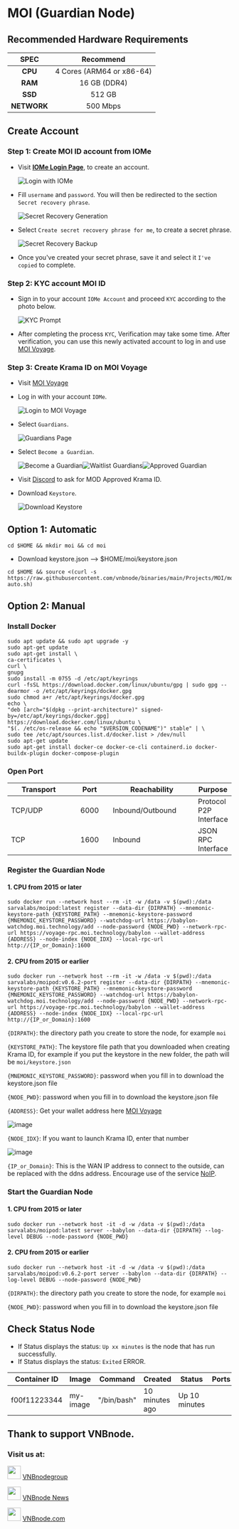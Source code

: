 # MOI (Guardian Node)

## Recommended Hardware Requirements

|   SPEC      |       Recommend           |
| :---------: | :-----------------------: |
|   **CPU**   | 4 Cores (ARM64 or x86-64) |
|   **RAM**   |        16 GB (DDR4)       |
|   **SSD**   |           512 GB          |
| **NETWORK** |          500 Mbps         |

## Create Account

### Step 1: Create MOI ID account from IOMe
*   Visit [**IOMe Login Page**](https://iome.ai/login/), to create an account.

    ![Login with IOMe](https://docs.moi.technology/assets/images/iome-login-b3874e62852d1a3f48a47fbb5feb9ff6.png)
*   Fill `username` and `password`. You will then be redirected to the section `Secret recovery phrase`.

    ![Secret Recovery Generation](https://docs.moi.technology/assets/images/secret-recovery-89743716e6600f1f7d3fdc34a7b1ea65.png)
* Select `Create secret recovery phrase for me`, to create a secret phrase.

  ![Secret Recovery Backup](https://docs.moi.technology/assets/images/recovery-backup-abbb0c28b9b1c5e9ae05e9259e17f756.png)
* Once you've created your secret phrase, save it and select it `I've copied` to complete.

### Step 2: KYC account MOI ID
*   Sign in to your account `IOMe Account` and proceed `KYC` according to the photo below.

    ![KYC Prompt](https://docs.moi.technology/assets/images/kyc-prompt-8d1e96b8804f791bb15818d44301dc1c.png)
* After completing the process `KYC`, Verification may take some time. After verification, you can use this newly activated account to log in and use [MOI Voyage](https://voyage.moi.technology/).

### Step 3: Create Krama ID on MOI Voyage
* Visit [MOI Voyage](https://voyage.moi.technology/)
*   Log in with your account `IOMe`.

    ![Login to MOI Voyage](https://docs.moi.technology/assets/images/voyage-login-377cf38b6787fe0f073643916f95121a.gif)
*   Select `Guardians`.

    ![Guardians Page](https://docs.moi.technology/assets/images/voyage-guardians-nav-60c468c00e96344d0ed95ebac7e5a17c.png)
*   Select `Become a Guardian`.

    ![Become a Guardian](https://docs.moi.technology/assets/images/become-guardian-967292760efe12da6192719e6d026f00.gif)![Waitlist Guardians](https://docs.moi.technology/assets/images/waitlist-guardian-1d0e291d54f2d86b5f251d01fa2496aa.png)![Approved Guardian](https://docs.moi.technology/assets/images/approved-guardian-f8552b6581b5ff581cce49c9db50e097.png)
* Visit [Discord](https://discord.gg/x4SnJwHk7A) to ask for MOD Approved Krama ID.
*   Download `Keystore`.
  
    ![Download Keystore](https://docs.moi.technology/assets/images/download-keystore-9e17e6ca9121b7a76d6bf3d363eb75ad.gif)

## Option 1: Automatic
``` 
cd $HOME && mkdir moi && cd moi
```
- Download keystore.json --> $HOME/moi/keystore.json
```
cd $HOME && source <(curl -s https://raw.githubusercontent.com/vnbnode/binaries/main/Projects/MOI/moi-auto.sh)
```
## Option 2: Manual
### Install Docker

```
sudo apt update && sudo apt upgrade -y
sudo apt-get update
sudo apt-get install \
ca-certificates \
curl \
gnupg
sudo install -m 0755 -d /etc/apt/keyrings
curl -fsSL https://download.docker.com/linux/ubuntu/gpg | sudo gpg --dearmor -o /etc/apt/keyrings/docker.gpg
sudo chmod a+r /etc/apt/keyrings/docker.gpg
echo \
"deb [arch="$(dpkg --print-architecture)" signed-by=/etc/apt/keyrings/docker.gpg] https://download.docker.com/linux/ubuntu \
"$(. /etc/os-release && echo "$VERSION_CODENAME")" stable" | \
sudo tee /etc/apt/sources.list.d/docker.list > /dev/null
sudo apt-get update
sudo apt-get install docker-ce docker-ce-cli containerd.io docker-buildx-plugin docker-compose-plugin
```

### Open Port

<table><thead><tr><th width="130">Transport</th><th width="76" align="center">Port</th><th width="179">Reachability</th><th>Purpose</th></tr></thead><tbody><tr><td>TCP/UDP</td><td align="center">6000</td><td>Inbound/Outbound</td><td>Protocol P2P Interface</td></tr><tr><td>TCP</td><td align="center">1600</td><td>Inbound</td><td>JSON RPC Interface</td></tr></tbody></table>

### Register the Guardian Node <a href="#register-the-guardian-node" id="register-the-guardian-node"></a>
#### 1\. CPU from 2015 or later
```
sudo docker run --network host --rm -it -w /data -v $(pwd):/data sarvalabs/moipod:latest register --data-dir {DIRPATH} --mnemonic-keystore-path {KEYSTORE_PATH} --mnemonic-keystore-password {MNEMONIC_KEYSTORE_PASSWORD} --watchdog-url https://babylon-watchdog.moi.technology/add --node-password {NODE_PWD} --network-rpc-url https://voyage-rpc.moi.technology/babylon --wallet-address {ADDRESS} --node-index {NODE_IDX} --local-rpc-url http://{IP_or_Domain}:1600
```
#### 2\. CPU from 2015 or earlier
```
sudo docker run --network host --rm -it -w /data -v $(pwd):/data sarvalabs/moipod:v0.6.2-port register --data-dir {DIRPATH} --mnemonic-keystore-path {KEYSTORE_PATH} --mnemonic-keystore-password {MNEMONIC_KEYSTORE_PASSWORD} --watchdog-url https://babylon-watchdog.moi.technology/add --node-password {NODE_PWD} --network-rpc-url https://voyage-rpc.moi.technology/babylon --wallet-address {ADDRESS} --node-index {NODE_IDX} --local-rpc-url http://{IP_or_Domain}:1600
```
`{DIRPATH}`: the directory path you create to store the node, for example `moi`

`{KEYSTORE_PATH}`: The keystore file path that you downloaded when creating Krama ID, for example if you put the keystore in the new folder, the path will be `moi/keystore.json`

`{MNEMONIC_KEYSTORE_PASSWORD}`: password when you fill in to download the keystore.json file

`{NODE_PWD}`: password when you fill in to download the keystore.json file

`{ADDRESS}`: Get your wallet address here [MOI Voyage](https://voyage.moi.technology/)

![image](https://github.com/vnbnode/VNBnode-Guides/assets/76662222/455c4157-0eba-48a9-963b-509a91756acd)

`{NODE_IDX}`: If you want to launch Krama ID, enter that number

![image](https://github.com/vnbnode/VNBnode-Guides/assets/76662222/c25e9a5a-2087-4487-a710-9cab7890359a)

`{IP_or_Domain}`: This is the WAN IP address to connect to the outside, can be replaced with the ddns address. Encourage use of the service [NoIP](https://www.noip.com/).

### Start the Guardian Node <a href="#start-the-guardian-node" id="start-the-guardian-node"></a>
#### 1\. CPU from 2015 or later
```
sudo docker run --network host -it -d -w /data -v $(pwd):/data sarvalabs/moipod:latest server --babylon --data-dir {DIRPATH} --log-level DEBUG --node-password {NODE_PWD}
```
#### 2\. CPU from 2015 or earlier
```
sudo docker run --network host -it -d -w /data -v $(pwd):/data sarvalabs/moipod:v0.6.2-port server --babylon --data-dir {DIRPATH} --log-level DEBUG --node-password {NODE_PWD}
```
`{DIRPATH}`: the directory path you create to store the node, for example `moi`

`{NODE_PWD}`: password when you fill in to download the keystore.json file

## Check Status Node

* If Status displays the status: `Up xx minutes` is the node that has run successfully.
* If Status displays the status: `Exited` ERROR.

<table><thead><tr><th width="112">Container ID</th><th width="80">Image</th><th width="121">Command</th><th width="93">Created</th><th width="83">Status</th><th width="81">Ports</th><th>Names</th></tr></thead><tbody><tr><td>f00f11223344</td><td>my-image</td><td>"/bin/bash"</td><td>10 minutes ago</td><td>Up 10 minutes</td><td></td><td>my-container</td></tr></tbody></table>

## Thank to support VNBnode.
### Visit us at:

<img src="https://user-images.githubusercontent.com/50621007/183283867-56b4d69f-bc6e-4939-b00a-72aa019d1aea.png" width="30"/> <a href="https://t.me/VNBnodegroup" target="_blank">VNBnodegroup</a>

<img src="https://user-images.githubusercontent.com/50621007/183283867-56b4d69f-bc6e-4939-b00a-72aa019d1aea.png" width="30"/> <a href="https://t.me/Vnbnode" target="_blank">VNBnode News</a>

<img src="https://github.com/vnbnode/binaries/blob/main/Logo/VNBnode.jpg" width="30"/> <a href="https://VNBnode.com" target="_blank">VNBnode.com</a>
